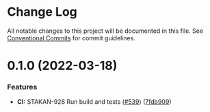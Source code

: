 # Change Log

All notable changes to this project will be documented in this file.
See [Conventional Commits](https://conventionalcommits.org) for commit guidelines.

# 0.1.0 (2022-03-18)


### Features

* **CI:** STAKAN-928 Run build and tests ([#539](https://github.com/Ankr-network/ankr-web/issues/539)) ([7fdb909](https://github.com/Ankr-network/ankr-web/commit/7fdb909d9c9696050804e9dcc09342978b41ddb1))
